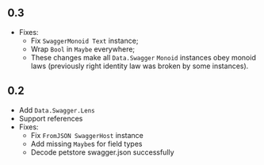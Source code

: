 0.3
---
* Fixes:
    * Fix `SwaggerMonoid Text` instance;
    * Wrap `Bool` in `Maybe` everywhere;
    * These changes make all `Data.Swagger` `Monoid` instances obey monoid laws
      (previously right identity law was broken by some instances).

0.2
---
* Add `Data.Swagger.Lens`
* Support references
* Fixes:
    * Fix `FromJSON SwaggerHost` instance
    * Add missing `Maybe`s for field types
    * Decode petstore swagger.json successfully
